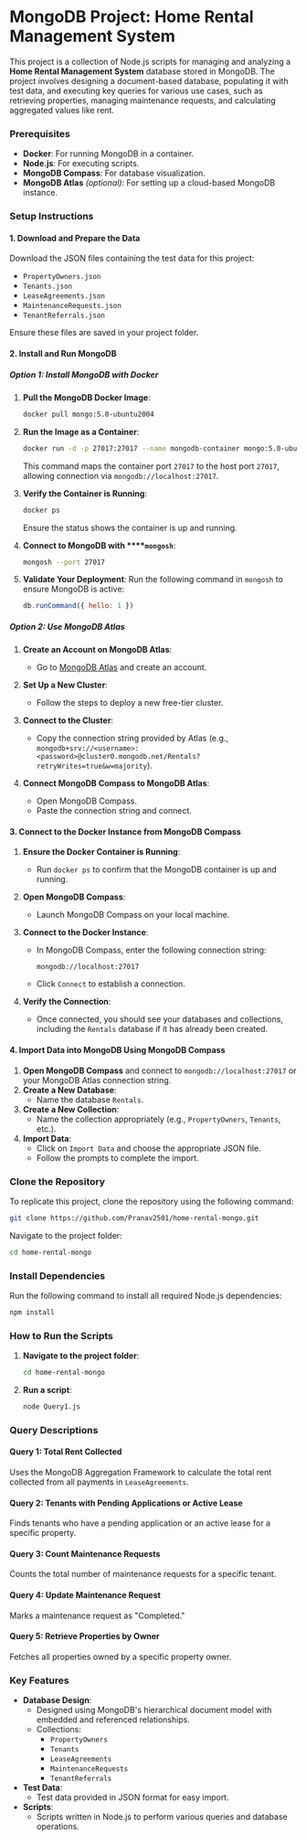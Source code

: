 # MongoDB Project: Home Rental Management System

This project is a collection of Node.js scripts for managing and analyzing a **Home Rental Management System** database stored in MongoDB. The project involves designing a document-based database, populating it with test data, and executing key queries for various use cases, such as retrieving properties, managing maintenance requests, and calculating aggregated values like rent.

### Prerequisites

- **Docker**: For running MongoDB in a container.
- **Node.js**: For executing scripts.
- **MongoDB Compass**: For database visualization.
- **MongoDB Atlas** *(optional)*: For setting up a cloud-based MongoDB instance.

### Setup Instructions

#### 1. Download and Prepare the Data

Download the JSON files containing the test data for this project:

- `PropertyOwners.json`
- `Tenants.json`
- `LeaseAgreements.json`
- `MaintenanceRequests.json`
- `TenantReferrals.json`

Ensure these files are saved in your project folder.

#### 2. Install and Run MongoDB

##### Option 1: Install MongoDB with Docker

1. **Pull the MongoDB Docker Image**:

   ```bash
   docker pull mongo:5.0-ubuntu2004
   ```

2. **Run the Image as a Container**:

   ```bash
   docker run -d -p 27017:27017 --name mongodb-container mongo:5.0-ubuntu2004
   ```

   This command maps the container port `27017` to the host port `27017`, allowing connection via `mongodb://localhost:27017`.

3. **Verify the Container is Running**:

   ```bash
   docker ps
   ```

   Ensure the status shows the container is up and running.

4. **Connect to MongoDB with ****`mongosh`**:

   ```bash
   mongosh --port 27017
   ```

5. **Validate Your Deployment**:
   Run the following command in `mongosh` to ensure MongoDB is active:

   ```javascript
   db.runCommand({ hello: 1 })
   ```

##### Option 2: Use MongoDB Atlas

1. **Create an Account on MongoDB Atlas**:

   - Go to [MongoDB Atlas](https://www.mongodb.com/atlas/database) and create an account.

2. **Set Up a New Cluster**:

   - Follow the steps to deploy a new free-tier cluster.

3. **Connect to the Cluster**:

   - Copy the connection string provided by Atlas (e.g., `mongodb+srv://<username>:<password>@cluster0.mongodb.net/Rentals?retryWrites=true&w=majority`).

4. **Connect MongoDB Compass to MongoDB Atlas**:

   - Open MongoDB Compass.
   - Paste the connection string and connect.

#### 3. Connect to the Docker Instance from MongoDB Compass

1. **Ensure the Docker Container is Running**:

   - Run `docker ps` to confirm that the MongoDB container is up and running.

2. **Open MongoDB Compass**:

   - Launch MongoDB Compass on your local machine.

3. **Connect to the Docker Instance**:

   - In MongoDB Compass, enter the following connection string:
     ```
     mongodb://localhost:27017
     ```
   - Click `Connect` to establish a connection.

4. **Verify the Connection**:

   - Once connected, you should see your databases and collections, including the `Rentals` database if it has already been created.

#### 4. Import Data into MongoDB Using MongoDB Compass

1. **Open MongoDB Compass** and connect to `mongodb://localhost:27017` or your MongoDB Atlas connection string.
2. **Create a New Database**:
   - Name the database `Rentals`.
3. **Create a New Collection**:
   - Name the collection appropriately (e.g., `PropertyOwners`, `Tenants`, etc.).
4. **Import Data**:
   - Click on `Import Data` and choose the appropriate JSON file.
   - Follow the prompts to complete the import.

### Clone the Repository

To replicate this project, clone the repository using the following command:

```bash
git clone https://github.com/Pranav2501/home-rental-mongo.git
```

Navigate to the project folder:

```bash
cd home-rental-mongo
```

### Install Dependencies

Run the following command to install all required Node.js dependencies:

```bash
npm install
```

### How to Run the Scripts

1. **Navigate to the project folder**:

   ```bash
   cd home-rental-mongo
   ```

2. **Run a script**:

   ```bash
   node Query1.js
   ```

### Query Descriptions

#### Query 1: Total Rent Collected

Uses the MongoDB Aggregation Framework to calculate the total rent collected from all payments in `LeaseAgreements`.

#### Query 2: Tenants with Pending Applications or Active Lease

Finds tenants who have a pending application or an active lease for a specific property.

#### Query 3: Count Maintenance Requests

Counts the total number of maintenance requests for a specific tenant.

#### Query 4: Update Maintenance Request

Marks a maintenance request as "Completed."

#### Query 5: Retrieve Properties by Owner

Fetches all properties owned by a specific property owner.

### Key Features

- **Database Design**:
  - Designed using MongoDB's hierarchical document model with embedded and referenced relationships.
  - Collections:
    - `PropertyOwners`
    - `Tenants`
    - `LeaseAgreements`
    - `MaintenanceRequests`
    - `TenantReferrals`
- **Test Data**:
  - Test data provided in JSON format for easy import.
- **Scripts**:
  - Scripts written in Node.js to perform various queries and database operations.


